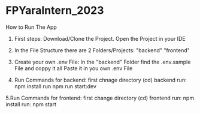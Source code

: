 # FPYaraIntern_2023

How to Run The App

1. First steps:
  Download/Clone the Project.
  Open the Project in your IDE
  
2. In the File Structure there are 2 Folders/Projects:
  "backend"
  "frontend"
  
3. Create your own .env File:
  In the "backend" Folder find the .env.sample File and coppy it all
  Paste it in you own .env File
  
 4. Run Commands for backend:
  first chnage directory (cd) backend
  run: npm install
  run npm run start:dev
  
 5.Run Commands for frontend:
 first change directory (cd) frontend
 run: npm install
 run: npm start
